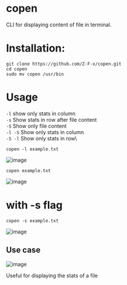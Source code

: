 # copen
CLI for displaying content of file in terminal. 

# Installation: 

`git clone https://github.com/Z-F-x/copen.git`\
`cd copen`\
`sudo mv copen /usr/bin`

# Usage
`-l` show only stats in column\
`-s` Show stats in row after file content\
`-S` Show only file content\
`-l -S` Show only stats in column\
`-S -l` Show only stats in row\

`copen -l example.txt `

![image](https://github.com/user-attachments/assets/cfcad8ea-8c29-4c63-a085-172206a63275)


`copen example.txt`

![image](https://github.com/user-attachments/assets/6389905f-d470-480a-9b7c-7d42d973118d)

# with -s flag 

`copen -s example.txt`

![image](https://github.com/user-attachments/assets/c4471d0e-1734-4560-86b6-08fc8754354e)

## Use case

![image](https://github.com/user-attachments/assets/96ae4c49-5dde-4dac-ae54-cab28a5c67b6)

Useful for displaying the stats of a file
